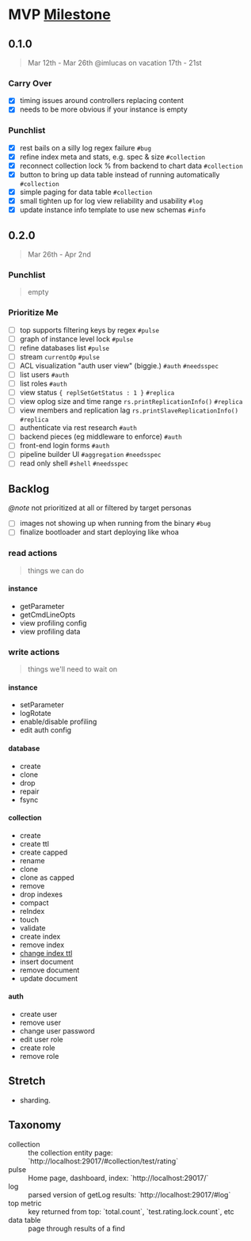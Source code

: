 # MVP [Milestone](../milestones.md)

## 0.1.0

> Mar 12th - Mar 26th
> @imlucas on vacation 17th - 21st

### Carry Over

- [x] timing issues around controllers replacing content
- [x] needs to be more obvious if your instance is empty

### Punchlist

- [x] rest bails on a silly log regex failure `#bug`
- [x] refine index meta and stats, e.g. spec & size `#collection`
- [x] reconnect collection lock % from backend to chart data `#collection`
- [x] button to bring up data table instead of running automatically `#collection`
- [x] simple paging for data table `#collection`
- [x] small tighten up for log view reliability and usability `#log`
- [x] update instance info template to use new schemas `#info`

## 0.2.0

> Mar 26th - Apr 2nd

### Punchlist

> empty

### Prioritize Me

- [ ] top supports filtering keys by regex `#pulse`
- [ ] graph of instance level lock `#pulse`
- [ ] refine databases list `#pulse`
- [ ] stream `currentOp` `#pulse`
- [ ] ACL visualization "auth user view" (biggie.) `#auth` `#needsspec`
- [ ] list users `#auth`
- [ ] list roles `#auth`
- [ ] view status `{ replSetGetStatus : 1 }` `#replica`
- [ ] view oplog size and time range `rs.printReplicationInfo()` `#replica`
- [ ] view members and replication lag `rs.printSlaveReplicationInfo()` `#replica`
- [ ] authenticate via rest research `#auth`
- [ ] backend pieces (eg middleware to enforce) `#auth`
- [ ] front-end login forms `#auth`
- [ ] pipeline builder UI `#aggregation` `#needsspec`
- [ ] read only shell `#shell` `#needsspec`

## Backlog

_@note_ not prioritized at all or filtered by target personas

- [ ] images not showing up when running from the binary `#bug`
- [ ] finalize bootloader and start deploying like whoa

### read actions

> things we can do

#### instance

- getParameter
- getCmdLineOpts
- view profiling config
- view profiling data

### write actions

> things we'll need to wait on

#### instance

- setParameter
- logRotate
- enable/disable profiling
- edit auth config

#### database

- create
- clone
- drop
- repair
- fsync

#### collection

- create
- create ttl
- create capped
- rename
- clone
- clone as capped
- remove
- drop indexes
- compact
- reIndex
- touch
- validate
- create index
- remove index
- [change index ttl](http://docs.mongodb.org/manual/reference/command/collMod/#index)
- insert document
- remove document
- update document

#### auth

- create user
- remove user
- change user password
- edit user role
- create role
- remove role

## Stretch

- sharding.


## Taxonomy

<dl>
  <dt>collection</dt>
  <dd>the collection entity page: `http://localhost:29017/#collection/test/rating`</dd>

  <dt>pulse</dt>
  <dd>Home page, dashboard, index: `http://localhost:29017/`</dd>

  <dt>log</dt>
  <dd>parsed version of getLog results: `http://localhost:29017/#log`</dd>

  <dt>top metric</dt>
  <dd>key returned from top: `total.count`, `test.rating.lock.count`, etc</dd>

  <dt>data table</dt>
  <dd>page through results of a find</dd>

  <dt></dt>
  <dd></dd>

</dl>
